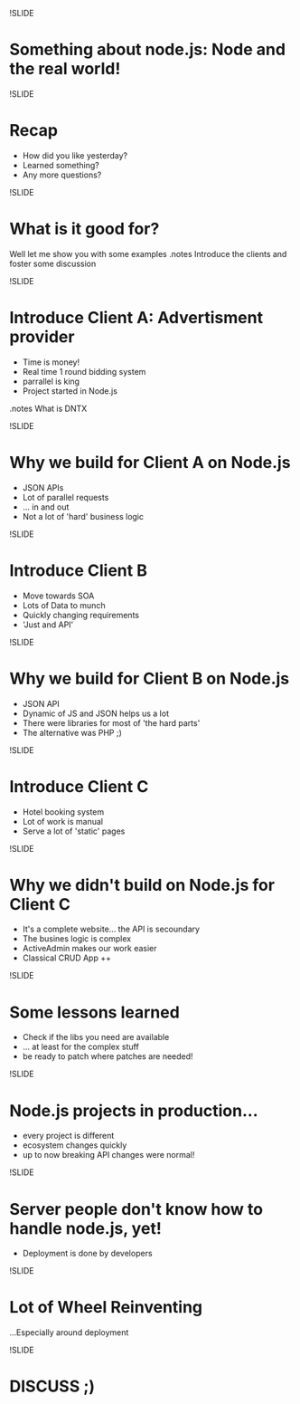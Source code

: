 !SLIDE
# Something about node.js: Node and the real world!

!SLIDE
# Recap
* How did you like yesterday?
* Learned something?
* Any more questions?

!SLIDE
# What is it good for?
Well let me show you with some examples
.notes Introduce the clients and foster some discussion

!SLIDE
# Introduce Client A: Advertisment provider
* Time is money!
* Real time 1 round bidding system
* parrallel is king
* Project started in Node.js

.notes What is DNTX

!SLIDE
# Why we build for Client A on Node.js
* JSON APIs
* Lot of parallel requests
* ... in and out
* Not a lot of 'hard' business logic


!SLIDE
# Introduce Client B
* Move towards SOA
* Lots of Data to munch
* Quickly changing requirements
* 'Just and API'

!SLIDE
# Why we build for Client B on Node.js
* JSON API
* Dynamic of JS and JSON helps us a lot
* There were libraries for most of 'the hard parts'
* The alternative was PHP ;)

!SLIDE
# Introduce Client C
* Hotel booking system
* Lot of work is manual
* Serve a lot of 'static' pages

!SLIDE
# Why we didn't build on Node.js for Client C
* It's a complete website... the API is secoundary
* The busines logic is complex
* ActiveAdmin makes our work easier
* Classical CRUD App ++

!SLIDE
# Some lessons learned
* Check if the libs you need are available
* ... at least for the complex stuff
* be ready to patch where patches are needed!

!SLIDE
# Node.js projects in production...
* every project is different
* ecosystem changes quickly
* up to now breaking API changes were normal!

!SLIDE
# Server people don't know how to handle node.js, yet!
* Deployment is done by developers

!SLIDE
# Lot of Wheel Reinventing
...Especially around deployment

!SLIDE
# DISCUSS ;)
